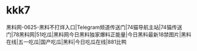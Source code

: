 # kkk7
黑料网-0625-黑料不打烊入口|Telegram频道传送门|74猫导航主站|74猫传送门|78黑料网|51吃瓜|黑料网今日黑料独家爆料正能量|今日黑料最新18禁图片|黑料在线|五一吃瓜|国产吃瓜|黑料|今日吃瓜在线|881比鸭
